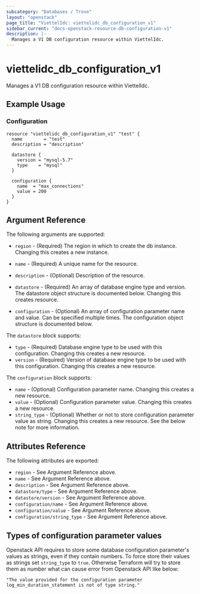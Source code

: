 ```yaml
---
subcategory: "Databases / Trove"
layout: "openstack"
page_title: "ViettelIdc: viettelidc_db_configuration_v1"
sidebar_current: "docs-openstack-resource-db-configuration-v1"
description: |-
  Manages a V1 DB configuration resource within ViettelIdc.
---
```


# viettelidc\_db\_configuration\_v1

Manages a V1 DB configuration resource within ViettelIdc.

## Example Usage

### Configuration

```hcl
resource "viettelidc_db_configuration_v1" "test" {
  name        = "test"
  description = "description"

  datastore {
    version = "mysql-5.7"
    type    = "mysql"
  }

  configuration {
    name  = "max_connections"
    value = 200
  }
}
```

## Argument Reference

The following arguments are supported:

* `region` - (Required) The region in which to create the db instance. Changing this
    creates a new instance.

* `name` - (Required) A unique name for the resource.

* `description` - (Optional) Description of the resource.

* `datastore` - (Required) An array of database engine type and version. The datastore
    object structure is documented below. Changing this creates resource.

* `configuration` - (Optional) An array of configuration parameter name and value. Can be specified multiple times. The configuration object structure is documented below.

The `datastore` block supports:

* `type` - (Required) Database engine type to be used with this configuration. Changing this creates a new resource.
* `version` - (Required) Version of database engine type to be used with this configuration. Changing this creates a new resource.

The `configuration` block supports:

* `name` - (Optional) Configuration parameter name. Changing this creates a new resource.
* `value` - (Optional) Configuration parameter value. Changing this creates a new resource.
* `string_type` - (Optional) Whether or not to store configuration parameter value as string. Changing this creates a new resource. See the below note for more information.


## Attributes Reference

The following attributes are exported:

* `region` - See Argument Reference above.
* `name` - See Argument Reference above.
* `description` - See Argument Reference above.
* `datastore/type` - See Argument Reference above.
* `datastore/version` - See Argument Reference above.
* `configuration/name` - See Argument Reference above.
* `configuration/value` - See Argument Reference above.
* `configuration/string_type` - See Argument Reference above.

## Types of configuration parameter values

Openstack API requires to store some database configuration parameter's values as strings, even if they contain numbers.
To force store their values as strings set `string_type` to `true`. Otherwise Terraform will try to store them as number what can cause error from Openstack API like below:
```
"The value provided for the configuration parameter log_min_duration_statement is not of type string."
```